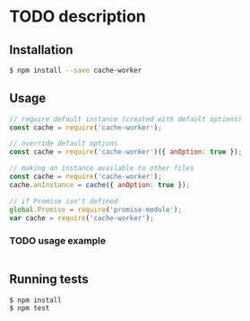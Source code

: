 # TODO description

## Installation
```sh
$ npm install --save cache-worker
```

## Usage
```js
// require default instance (created with default options)
const cache = require('cache-worker');

// override default options
const cache = require('cache-worker')({ anOption: true });

// making an instance available to other files
const cache = require('cache-worker');
cache.anInstance = cache({ anOption: true });

// if Promise isn't defined
global.Promise = require('promise-module');
var cache = require('cache-worker');
```

### TODO usage example
```js
```

## Running tests
```sh
$ npm install
$ npm test
```